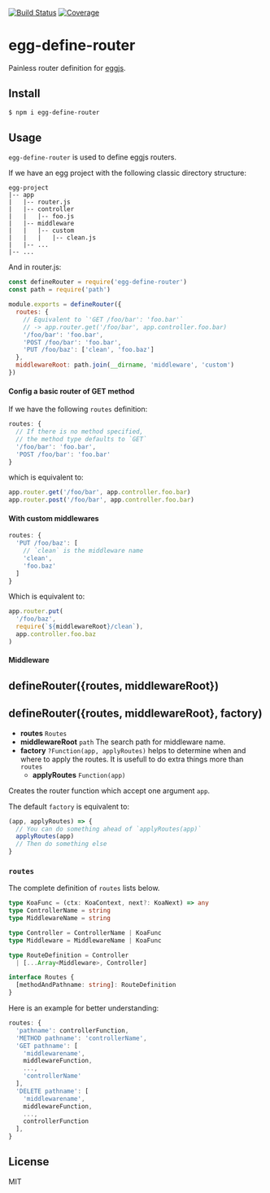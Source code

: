 [![Build Status](https://travis-ci.org/kaelzhang/egg-define-router.svg?branch=master)](https://travis-ci.org/kaelzhang/egg-define-router)
[![Coverage](https://codecov.io/gh/kaelzhang/egg-define-router/branch/master/graph/badge.svg)](https://codecov.io/gh/kaelzhang/egg-define-router)
<!-- optional appveyor tst
[![Windows Build Status](https://ci.appveyor.com/api/projects/status/github/kaelzhang/egg-define-router?branch=master&svg=true)](https://ci.appveyor.com/project/kaelzhang/egg-define-router)
-->
<!-- optional npm version
[![NPM version](https://badge.fury.io/js/egg-define-router.svg)](http://badge.fury.io/js/egg-define-router)
-->
<!-- optional npm downloads
[![npm module downloads per month](http://img.shields.io/npm/dm/egg-define-router.svg)](https://www.npmjs.org/package/egg-define-router)
-->
<!-- optional dependency status
[![Dependency Status](https://david-dm.org/kaelzhang/egg-define-router.svg)](https://david-dm.org/kaelzhang/egg-define-router)
-->

# egg-define-router

Painless router definition for [eggjs](https://eggjs.org).

## Install

```sh
$ npm i egg-define-router
```

## Usage

`egg-define-router` is used to define eggjs routers.

If we have an egg project with the following classic directory structure:

```
egg-project
|-- app
|   |-- router.js
|   |-- controller
|   |   |-- foo.js
|   |-- middleware
|   |   |-- custom
|   |   |   |-- clean.js
|   |-- ...
|-- ...
```

And in router.js:

```js
const defineRouter = require('egg-define-router')
const path = require('path')

module.exports = defineRouter({
  routes: {
    // Equivalent to `'GET /foo/bar': 'foo.bar'`
    // -> app.router.get('/foo/bar', app.controller.foo.bar)
    '/foo/bar': 'foo.bar',
    'POST /foo/bar': 'foo.bar',
    'PUT /foo/baz': ['clean', 'foo.baz']
  },
  middlewareRoot: path.join(__dirname, 'middleware', 'custom')
})
```

#### Config a basic router of GET method

If we have the following `routes` definition:

```js
routes: {
  // If there is no method specified,
  // the method type defaults to `GET`
  '/foo/bar': 'foo.bar',
  'POST /foo/bar': 'foo.bar'
}
```

which is equivalent to:

```js
app.router.get('/foo/bar', app.controller.foo.bar)
app.router.post('/foo/bar', app.controller.foo.bar)
```

#### With custom middlewares

```js
routes: {
  'PUT /foo/baz': [
    // `clean` is the middleware name
    'clean',
    'foo.baz'
  ]
}
```

Which is equivalent to:

```js
app.router.put(
  '/foo/baz',
  require(`${middlewareRoot}/clean`),
  app.controller.foo.baz
)
```

#### Middleware

## defineRouter({routes, middlewareRoot})
## defineRouter({routes, middlewareRoot}, factory)

- **routes** `Routes`
- **middlewareRoot** `path` The search path for middleware name.
- **factory** `?Function(app, applyRoutes)` helps to determine when and where to apply the routes. It is usefull to do extra things more than `routes`
  - **applyRoutes** `Function(app)`

Creates the router function which accept one argument `app`.

The default `factory` is equivalent to:

```js
(app, applyRoutes) => {
  // You can do something ahead of `applyRoutes(app)`
  applyRoutes(app)
  // Then do something else
}
```

### `routes`

The complete definition of `routes` lists below.

```ts
type KoaFunc = (ctx: KoaContext, next?: KoaNext) => any
type ControllerName = string
type MiddlewareName = string

type Controller = ControllerName | KoaFunc
type Middleware = MiddlewareName | KoaFunc

type RouteDefinition = Controller
  | [...Array<Middleware>, Controller]

interface Routes {
  [methodAndPathname: string]: RouteDefinition
}
```

Here is an example for better understanding:

```js
routes: {
  'pathname': controllerFunction,
  'METHOD pathname': 'controllerName',
  'GET pathname': [
    'middlewarename',
    middlewareFunction,
    ...,
    'controllerName'
  ],
  'DELETE pathname': [
    'middlewarename',
    middlewareFunction,
    ...,
    controllerFunction
  ],
}
```

## License

MIT
